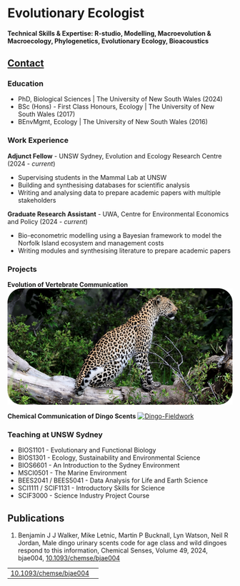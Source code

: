 # Evolutionary Ecologist

#### Technical Skills & Expertise: R-studio, Modelling, Macroevolution & Macroecology, Phylogenetics, Evolutionary Ecology, Bioacoustics

## [Contact](mailto:bjjwalker1@gmail.com)

### Education
- PhD, Biological Sciences | The University of New South Wales (2024)
- BSc (Hons) - First Class Honours, Ecology | The University of New South Wales (2017)
- BEnvMgmt, Ecology | The University of New South Wales (2016)

### Work Experience
**Adjunct Fellow** - UNSW Sydney, Evolution and Ecology Research Centre (2024 - *current*)
  - Supervising students in the Mammal Lab at UNSW 
  - Building and synthesising databases for scientific analysis
  - Writing and analysing data to prepare academic papers with multiple stakeholders

**Graduate Research Assistant** - UWA, Centre for Environmental Economics and Policy (2024 - *current*)
  - Bio-econometric modelling using a Bayesian framework to model the Norfolk Island ecosystem and management costs
  - Writing modules and synthesising literature to prepare academic papers  

### Projects
**Evolution of Vertebrate Communication**
[![Kudu-Fieldwork](assets/img/leopard.png)](https://benjjwalker.github.io/portfolio/publication/Walker2024vertebrates)


**Chemical Communication of Dingo Scents**
[![Dingo-Fieldwork](assets/img/dingo.png)](https://benjjwalker.github.io/portfolio/publication/Walker2024dingoes)


### Teaching at UNSW Sydney
- BIOS1101 - Evolutionary and Functional Biology
- BIOS1301 - Ecology, Sustainability and Environmental Science
- BIOS6601 - An Introduction to the Sydney Environment
- MSCI0501 - The Marine Environment
- BEES2041 / BEES5041 - Data Analysis for Life and Earth Science
- SCI1111 / SCIF1131 - Introductory Skills for Science
- SCIF3000 - Science Industry Project Course


## Publications
1. Benjamin J J Walker, Mike Letnic, Martin P Bucknall, Lyn Watson, Neil R Jordan, Male dingo urinary scents code for age class and wild dingoes respond to this information, Chemical Senses, Volume 49, 2024, bjae004, [10.1093/chemse/bjae004](https://doi.org/10.1093/chemse/bjae004)

|                   |          | 
| :---------------- | :------: | 
| [10.1093/chemse/bjae004](https://doi.org/10.1093/chemse/bjae004)    | <div data-badge-popover="right" data-badge-type="4" data-doi="10.1093/chemse/bjae004" data-hide-no-mentions="true" class="altmetric-embed"></div>|

<script type='text/javascript' src='https://d1bxh8uas1mnw7.cloudfront.net/assets/embed.js'></script>
